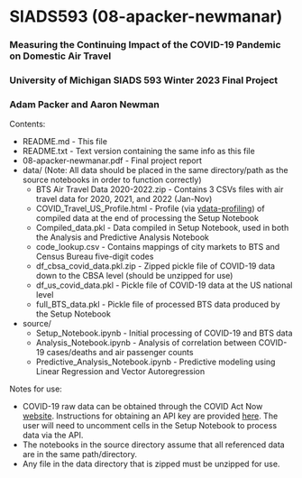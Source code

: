 # SIADS593 (08-apacker-newmanar)

### Measuring the Continuing Impact of the COVID-19 Pandemic on Domestic Air Travel
### University of Michigan SIADS 593 Winter 2023 Final Project
### Adam Packer and Aaron Newman

Contents:
- README.md - This file
- README.txt - Text version containing the same info as this file
- 08-apacker-newmanar.pdf - Final project report
- data/ (Note: All data should be placed in the same directory/path as the source notebooks in order to function correctly)
  - BTS Air Travel Data 2020-2022.zip - Contains 3 CSVs files with air travel data for 2020, 2021, and 2022 (Jan-Nov)
  - COVID_Travel_US_Profile.html - Profile (via [ydata-profiling](https://ydata-profiling.ydata.ai/docs/master/index.html)) of compiled data at the end of processing the Setup Notebook
  - Compiled_data.pkl - Data compiled in Setup Notebook, used in both the Analysis and Predictive Analysis Notebook
  - code_lookup.csv - Contains mappings of city markets to BTS and Census Bureau five-digit codes
  - df_cbsa_covid_data.pkl.zip - Zipped pickle file of COVID-19 data down to the CBSA level (should be unzipped for use)
  - df_us_covid_data.pkl - Pickle file of COVID-19 data at the US national level
  - full_BTS_data.pkl - Pickle file of processed BTS data produced by the Setup Notebook 
- source/
  -  Setup_Notebook.ipynb - Initial processing of COVID-19 and BTS data
  -  Analysis_Notebook.ipynb - Analysis of correlation between COVID-19 cases/deaths and air passenger counts
  -  Predictive_Analysis_Notebook.ipynb - Predictive modeling using Linear Regression and Vector Autoregression

Notes for use:
- COVID-19 raw data can be obtained through the COVID Act Now [website](https://covidactnow.org). Instructions for obtaining an API key are provided [here](https://apidocs.covidactnow.org/#register). The user will need to uncomment cells in the Setup Notebook to process data via the API.
- The notebooks in the source directory assume that all referenced data are in the same path/directory.
- Any file in the data directory that is zipped must be unzipped for use.
